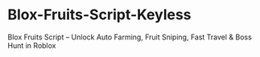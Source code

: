 # Blox-Fruits-Script-Keyless
Blox Fruits Script – Unlock Auto Farming, Fruit Sniping, Fast Travel &amp; Boss Hunt in Roblox
